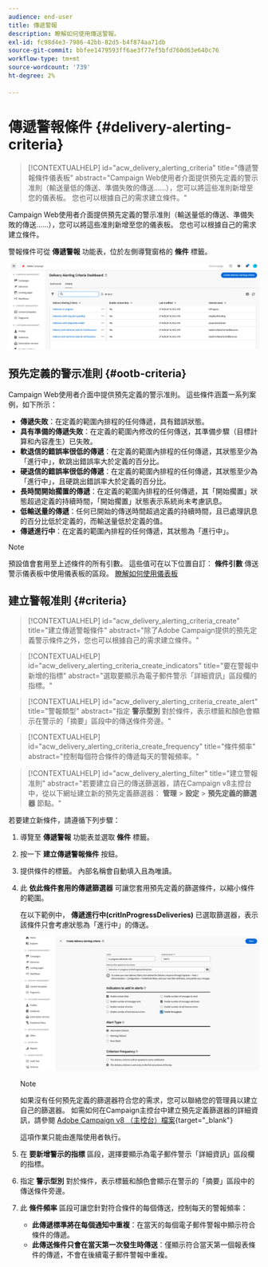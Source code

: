 ```yaml
---
audience: end-user
title: 傳遞警報
description: 瞭解如何使用傳送警報。
exl-id: fc98d4e3-7986-42bb-82d5-b4f874aa71db
source-git-commit: bbfee1479593ff6ae3f77ef5bfd760d63e640c76
workflow-type: tm+mt
source-wordcount: '739'
ht-degree: 2%

---
```


# 傳遞警報條件 {#delivery-alerting-criteria}

>[!CONTEXTUALHELP]
>id="acw_delivery_alerting_criteria"
>title="傳遞警報條件儀表板"
>abstract="Campaign Web使用者介面提供預先定義的警示准則（輸送量低的傳送、準備失敗的傳送……），您可以將這些准則新增至您的儀表板。 您也可以根據自己的需求建立條件。"

Campaign Web使用者介面提供預先定義的警示准則（輸送量低的傳送、準備失敗的傳送……），您可以將這些准則新增至您的儀表板。 您也可以根據自己的需求建立條件。

警報條件可從 **傳遞警報** 功能表，位於左側導覽窗格的 **條件** 標籤。

![](assets/alerting-criteria-list.png)

## 預先定義的警示准則 {#ootb-criteria}

Campaign Web使用者介面中提供預先定義的警示准則。 這些條件涵蓋一系列案例，如下所示：

* **傳遞失敗**：在定義的範圍內排程的任何傳遞，具有錯誤狀態。
* **具有準備的傳遞失敗**：在定義的範圍內修改的任何傳送，其準備步驟（目標計算和內容產生）已失敗。
* **軟退信的錯誤率很低的傳遞**：在定義的範圍內排程的任何傳遞，其狀態至少為「進行中」，軟跳出錯誤率大於定義的百分比。
* **硬退信的錯誤率很低的傳遞**：在定義的範圍內排程的任何傳遞，其狀態至少為「進行中」，且硬跳出錯誤率大於定義的百分比。
* **長時間開始擱置的傳遞**：在定義的範圍內排程的任何傳遞，其「開始擱置」狀態超過定義的持續時間，「開始擱置」狀態表示系統尚未考慮訊息。
* **低輸送量的傳遞**：任何已開始的傳送時間超過定義的持續時間，且已處理訊息的百分比低於定義的，而輸送量低於定義的值。
* **傳遞進行中**：在定義的範圍內排程的任何傳遞，其狀態為「進行中」。

>[!NOTE]
>
>預設值會套用至上述條件的所有引數。 這些值可在以下位置自訂： **條件引數** 傳送警示儀表板中使用儀表板的區段。 [瞭解如何使用儀表板](../msg/delivery-alerting-dashboards.md)

## 建立警報准則 {#criteria}

>[!CONTEXTUALHELP]
>id="acw_delivery_alerting_criteria_create"
>title="建立傳遞警報條件"
>abstract="除了Adobe Campaign提供的預先定義警示條件之外，您也可以根據自己的需求建立條件。"

>[!CONTEXTUALHELP]
>id="acw_delivery_alerting_criteria_create_indicators"
>title="要在警報中新增的指標"
>abstract="選取要顯示為電子郵件警示「詳細資訊」區段欄的指標。"

>[!CONTEXTUALHELP]
>id="acw_delivery_alerting_criteria_create_alert"
>title="警報類型"
>abstract="指定 **警示型別** 對於條件，表示標籤和顏色會顯示在警示的「摘要」區段中的傳送條件旁邊。"

>[!CONTEXTUALHELP]
>id="acw_delivery_alerting_criteria_create_frequency"
>title="條件頻率"
>abstract="控制每個符合條件的傳遞每天的警報頻率。"

>[!CONTEXTUALHELP]
>id="acw_delivery_alerting_filter"
>title="建立警報准則"
>abstract="若要建立自己的傳送篩選器，請在Campaign v8主控台中，從以下網址建立新的預先定義篩選器： **管理** > **設定** > **預先定義的篩選器** 節點。"

若要建立新條件，請遵循下列步驟：

1. 導覽至 **傳遞警報** 功能表並選取 **條件** 標籤。
1. 按一下 **建立傳遞警報條件** 按鈕。
1. 提供條件的標籤。 內部名稱會自動填入且為唯讀。
1. 此 **依此條件套用的傳遞篩選器** 可讓您套用預先定義的篩選條件，以縮小條件的範圍。

   在以下範例中， **傳遞進行中(critInProgressDeliveries)** 已選取篩選器，表示該條件只會考慮狀態為「進行中」的傳送。

   ![](assets/alerting-criteria-properties.png)

   >[!NOTE]
   >
   >如果沒有任何預先定義的篩選器符合您的需求，您可以聯絡您的管理員以建立自己的篩選器。  如需如何在Campaign主控台中建立預先定義篩選器的詳細資訊，請參閱 [Adobe Campaign v8 （主控台）檔案](https://experienceleague.adobe.com/en/docs/campaign/campaign-v8/audience/create-audiences/create-filters){target="_blank"}
   >
   >這項作業只能由進階使用者執行。

1. 在 **要新增警示的指標** 區段，選擇要顯示為電子郵件警示「詳細資訊」區段欄的指標。

1. 指定 **警示型別** 對於條件，表示標籤和顏色會顯示在警示的「摘要」區段中的傳送條件旁邊。

1. 此 **條件頻率** 區段可讓您針對符合條件的每個傳送，控制每天的警報頻率：

   * **此傳遞標準將在每個通知中重複**：在當天的每個電子郵件警報中顯示符合條件的傳遞。
   * **此傳送條件只會在當天第一次發生時傳送**：僅顯示符合當天第一個報表條件的傳遞，不會在後續電子郵件警報中重複。
